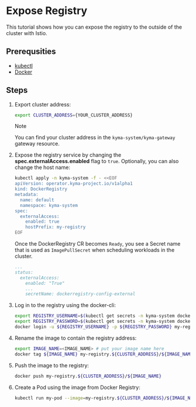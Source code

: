 # Expose Registry

This tutorial shows how you can expose the registry to the outside of the cluster with Istio.

## Prerequsities

* [kubectl](https://kubernetes.io/docs/tasks/tools/)
* [Docker](https://www.docker.com/)

## Steps

1. Export cluster address:

    ```bash
    export CLUSTER_ADDRESS={YOUR_CLUSTER_ADDRESS}
    ```

    >[!NOTE] 
    > You can find your cluster address in the `kyma-system/kyma-gateway` gateway resource.

1. Expose the registry service by changing the **spec.externalAccess.enabled** flag to `true`. Optionally, you can also change the host name:

    ```bash
    kubectl apply -n kyma-system -f - <<EOF
    apiVersion: operator.kyma-project.io/v1alpha1
    kind: DockerRegistry
    metadata:
      name: default
      namespace: kyma-system
    spec:
      externalAccess:
        enabled: true
        hostPrefix: my-registry
    EOF
    ```
   
   Once the DockerRegistry CR becomes `Ready`, you see a Secret name that is used as `ImagePullSecret` when scheduling workloads in the cluster.
    ```yaml
    ...
    status:
      externalAccess:
        enabled: "True"
        ...
        secretName: dockerregistry-config-external
    ```

2. Log in to the registry using the docker-cli:

    ```bash
    export REGISTRY_USERNAME=$(kubectl get secrets -n kyma-system dockerregistry-config-external -o jsonpath={.data.username} | base64 -d)
    export REGISTRY_PASSWORD=$(kubectl get secrets -n kyma-system dockerregistry-config-external -o jsonpath={.data.password} | base64 -d)
    docker login -u ${REGISTRY_USERNAME} -p ${REGISTRY_PASSWORD} my-registry.${CLUSTER_ADDRESS}
    ```

3. Rename the image to contain the registry address:

    ```bash
    export IMAGE_NAME=<IMAGE_NAME> # put your image name here
    docker tag ${IMAGE_NAME} my-registry.${CLUSTER_ADDRESS}/${IMAGE_NAME}
    ```

4. Push the image to the registry:

    ```bash
    docker push my-registry.${CLUSTER_ADDRESS}/${IMAGE_NAME}
    ```

6. Create a Pod using the image from Docker Registry:

    ```bash
    kubectl run my-pod --image=my-registry.${CLUSTER_ADDRESS}/${IMAGE_NAME} --overrides='{ "spec": { "imagePullSecrets": [ { "name": "dockerregistry-config-external" } ] } }'
    ```
